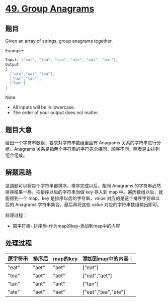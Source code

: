 # [49. Group Anagrams](https://leetcode.com/problems/group-anagrams/)

## 题目

Given an array of strings, group anagrams together.

Example:

```c
Input: ["eat", "tea", "tan", "ate", "nat", "bat"],
Output:
[
  ["ate","eat","tea"],
  ["nat","tan"],
  ["bat"]
]
```

Note:

- All inputs will be in lowercase.
- The order of your output does not matter.

## 题目大意

给出一个字符串数组，要求对字符串数组里面有 Anagrams 关系的字符串进行分组。Anagrams 关系是指两个字符串的字符完全相同，顺序不同，两者是由排列组合组成。

## 解题思路

这道题可以将每个字符串都排序，排序完成以后，相同 Anagrams 的字符串必然排序结果一样。把排序以后的字符串当做 key 存入到 map 中。遍历数组以后，就能得到一个 map，key 是排序以后的字符串，value 对应的是这个排序字符串以后的 Anagrams 字符串集合。最后再将这些 value 对应的字符串数组输出即可。

处理过程：

- 原字符串- 排序后-作为map的key-添加到map中的内容

## 处理过程

| 原字符串 | 排序后 | map的key | 添加到map中的内容｜ |
| -------- | ------ | -------- | ------------------- |
| "eat"    | "aet"  | "aet"    | ["eat"]             |
| "tea"    | "aet"  | "aet"    | ["eat","aet"]       |
| "tan"    | "ant"  | "ant"    | ["tan"]             |
| "ate"    | "aet"  | "aet"    | ["eat","tea","ate"] |
